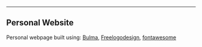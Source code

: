 -----------------
Personal Website
-----------------
Personal webpage built using:
[Bulma](https://bulma.io/), 
[Freelogodesign](https://www.freelogodesign.org/), 
[fontawesome](https://fontawesome.com/)
